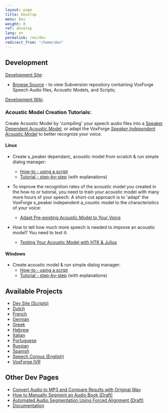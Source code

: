 ```yaml
---
layout: page
title: Develop
menu: Dev
weight: 8
ref: develop
lang: en
permalink: /en/dev
redirect_from: "/home/dev"
---
```

## Development

[Development Site](http://www.dev.voxforge.org/projects/Main):

*   [Browse Source](http://www.dev.voxforge.org/projects/Main/browser) - to view Subversion repository containing VoxForge Speech Audio files, Acoustic Models, and Scripts;

[Development Wiki](http://www.dev.voxforge.org/projects/Main/wiki/VoxForgeDevWiki).

### Acoustic Model Creation Tutorials:

Create Acoustic Model by 'compiling' your speech audio files into a [Speaker Dependent Acoustic Model](http://www.voxforge.org/home/docs/faq/faq/what-is-a-speaker-dependent-or-independent-acoustic-model), or adapt the VoxForge [_Speaker Independent_ Acoustic Model](http://www.voxforge.org/home/docs/faq/faq/what-is-a-speaker-dependent-or-independent-acoustic-model) to better recognize your voice.

#### Linux

*   Create s_peaker dependant_  acoustic model from scratch & run simple dialog manager:
    *   [How-to - using a script](http://www.voxforge.org/home/dev/acousticmodels/linux/create/htkjulius/how-to)
    *   [Tutorial - step-by-step](http://www.voxforge.org/home/dev/acousticmodels/linux/create/htkjulius/tutorial) (with explanations)[  
        ](http://www.voxforge.org/home/dev/acousticmodels/linux/create/htkjulius/tutorial)
*   To improve the recognition rates of the acoustic model you created in the how-to or tutorial, you need to train your acoustic model with many more hours of your speech.  A short-cut approach is to 'adapt' the VoxForge s_peaker independent a_coustic model to the characteristics of your voice:

    *   [Adapt Pre-existing Acoustic Model to Your Voice](http://www.voxforge.org/home/dev/acousticmodels/linux/adapt/htkjulius)
*   How to tell how much more speech is needed to improve an acoustic model?  You need to test it:[  
    ](http://www.voxforge.org/home/dev/acousticmodels/linux/test/htk--julius)
    *   [Testing Your Acoustic Model with HTK & Julius ](http://www.voxforge.org/home/dev/acousticmodels/linux/test/htk--julius)

#### Windows

*   Create acoustic model & run simple dialog manager:
    *   [How-to - using a script](http://www.voxforge.org/home/dev/acousticmodels/windows/create/htkjulius/how-to)
    *   [Tutorial - step-by-step](http://www.voxforge.org/home/dev/acousticmodels/windows/create/htkjulius/tutorial) (with explanations)[  
        ](http://www.voxforge.org/home/dev/acousticmodels/windows/create/htkjulius/tutorial)


## Available Projects

*   [Dev Site (Scripts)](http://www.dev.voxforge.org/projects/Main "VoxForge Dev:Main Site")
*   [Dutch](http://www.dev.voxforge.org/projects/Dutch "VoxForge Dev: Dutch")
*   [French](http://www.dev.voxforge.org/projects/fr "VoxForge Dev: French")
*   [German](http://www.dev.voxforge.org/projects/de "VoxForge Dev: German")
*   [Greek](http://www.dev.voxforge.org/projects/el "VoxForge Dev: Greek")
*   [Hebrew](http://www.dev.voxforge.org/projects/he "VoxForge Dev: Hebrew")
*   [Italian](http://www.dev.voxforge.org/projects/it "VoxForge Dev: Italian")
*   [Portuguese](http://www.dev.voxforge.org/projects/pt "VoxForge Dev: Portuguese")
*   [Russian](http://www.dev.voxforge.org/projects/Russian "VoxForge Dev: Russian")
*   [Spanish](http://www.dev.voxforge.org/projects/es "VoxForge Dev: Spanish")
*   [Speech Corpus (English)](http://www.dev.voxforge.org/projects/SpeechCorpus "VoxForge Dev:Speech Corpus")
*   [VoxForge IVR](http://www.dev.voxforge.org/projects/VoxForgeIVR "VoxForge IVR")



## Other Dev Pages

*   <span class="verticalMenu">[Convert Audio to MP3 and Compare Results with Original Wav](dev/mp3-compare)</span>
*   <span class="verticalMenu">[How to Manually Segment an Audio Book (Draft)](dev/mansegaudio)</span>
*   <span class="verticalMenu">[Automated Audio Segmentation Using Forced Alignment (Draft)](dev/autoaudioseg)</span>
*   <span class="verticalMenu">[Documentation](docs)</span>




